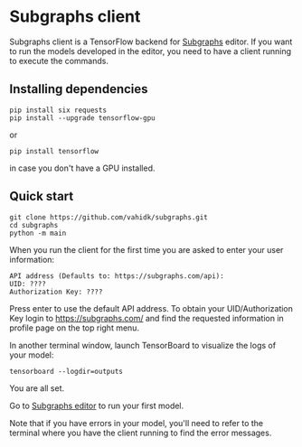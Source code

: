 # Subgraphs client

Subgraphs client is a TensorFlow backend for [Subgraphs](https://subgraphs.com) editor. If you want to run the models developed in the editor, you need to have a client running to execute the commands.

## Installing dependencies
```
pip install six requests 
pip install --upgrade tensorflow-gpu
```
or
```
pip install tensorflow
```
in case you don't have a GPU installed.

## Quick start
```
git clone https://github.com/vahidk/subgraphs.git
cd subgraphs
python -m main
```

When you run the client for the first time you are asked to enter your user information:
```
API address (Defaults to: https://subgraphs.com/api): 
UID: ????
Authorization Key: ????
```
Press enter to use the default API address. To obtain your UID/Authorization Key login to https://subgraphs.com/ and find the requested information in profile page on the top right menu.

In another terminal window, launch TensorBoard to visualize the logs of your model:
```
tensorboard --logdir=outputs
```

You are all set.

Go to [Subgraphs editor](https://subgraphs.com/#/editor) to run your first model.

Note that if you have errors in your model, you'll need to refer to the terminal where you have the client running to find the error messages.
